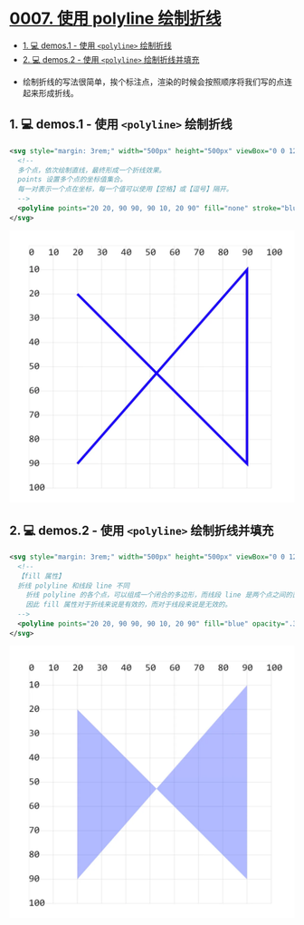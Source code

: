 # [0007. 使用 polyline 绘制折线](https://github.com/Tdahuyou/svg/tree/main/0007.%20%E4%BD%BF%E7%94%A8%20polyline%20%E7%BB%98%E5%88%B6%E6%8A%98%E7%BA%BF)

<!-- region:toc -->
- [1. 💻 demos.1 - 使用 `<polyline>` 绘制折线](#1--demos1---使用-polyline-绘制折线)
- [2. 💻 demos.2 - 使用 `<polyline>` 绘制折线并填充](#2--demos2---使用-polyline-绘制折线并填充)
<!-- endregion:toc -->
- 绘制折线的写法很简单，挨个标注点，渲染的时候会按照顺序将我们写的点连起来形成折线。

## 1. 💻 demos.1 - 使用 `<polyline>` 绘制折线

```xml
<svg style="margin: 3rem;" width="500px" height="500px" viewBox="0 0 120 120" xmlns="http://www.w3.org/2000/svg">
  <!--
  多个点，依次绘制直线，最终形成一个折线效果。
  points 设置多个点的坐标值集合。
  每一对表示一个点在坐标，每一个值可以使用【空格】或【逗号】隔开。
  -->
  <polyline points="20 20, 90 90, 90 10, 20 90" fill="none" stroke="blue" stroke-width="1"/> <!-- [!code highlight] -->
</svg>
```

![](assets/2024-12-09-16-41-08.png)

## 2. 💻 demos.2 - 使用 `<polyline>` 绘制折线并填充

```xml
<svg style="margin: 3rem;" width="500px" height="500px" viewBox="0 0 120 120" xmlns="http://www.w3.org/2000/svg">
  <!--
  【fill 属性】
  折线 polyline 和线段 line 不同
    折线 polyline 的各个点，可以组成一个闭合的多边形，而线段 line 是两个点之间的直线。
    因此 fill 属性对于折线来说是有效的，而对于线段来说是无效的。
  -->
  <polyline points="20 20, 90 90, 90 10, 20 90" fill="blue" opacity=".3" /> <!-- [!code highlight] -->
</svg>
```

![](assets/2024-12-09-16-41-02.png)